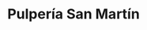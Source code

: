 ---
title: "Pulpería San Martín"
url: /tegucigalpa/pulperia-san-martin-avenida-san-martin-de-porres-7/
shop: Kiosk
---